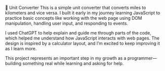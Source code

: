 📏 Unit Converter 
This is a simple unit converter that converts miles to kilometers and vice versa.
I built it early in my journey learning JavaScript to practice basic concepts like
working with the web page using DOM manipulation, handling user input, and
responding to events.

I used ChatGPT to help explain and guide me through parts of the code, which
helped me understand how JavaScript interacts with web pages. The design is
inspired by a calculator layout, and I’m excited to keep improving it as I learn more.

This project represents an important step in my growth as a programmer—building
something real while learning and asking for help.
